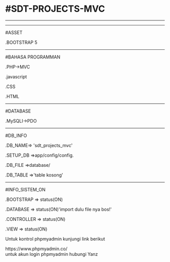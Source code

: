 <h1>#SDT-PROJECTS-MVC</h1>
<hr>

<hr>
#ASSET

.BOOTSTRAP 5

<hr>
#BAHASA PROGRAMMAN

.PHP->MVC

.javascript

.CSS

.HTML

<hr>
#DATABASE

.MySQLI->PDO

<hr>
#DB_INFO

.DB_NAME=> 'sdt_projects_mvc'

.SETUP_DB =>app/config/config.

.DB_FILE =>database/

.DB_TABLE =>'table kosong'

<hr>
#INFO_SISTEM_ON

.BOOTSTRAP => status(ON)

.DATABASE => status(ON)'import dulu file nya bos!'

.CONTROLLER => status(ON)

.VIEW => status(ON)

<p>Untuk kontrol phpmyadmin kunjungi link berikut </p>
https://www.phpmyadmin.co/

<br>
untuk akun login phpmyadmin hubungi Yanz
